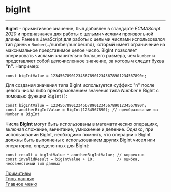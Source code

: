 # bigInt
____
__BigInt__ - примитивное значение, был добавлен в стандарте _ECMAScript 2020_ и предназначен для работы с целыми числами произвольной длины. Ранее в JavaScript для работы с целыми числами использовался тип данных `Number`(../number/number.md), который имеет ограничение на максимальное представимое целое число. BigInt позволяет оперировать числами значительно большего размера, чем `Number` и представляет собой целочисленное значение, за которым следит буква __"n"__. Например:

```
const bigIntValue = 1234567890123456789012345678901234567890n;
```
Для создания значения типа BigInt используется суффикс "n" после целого числа либо преобразованием значения типа _Number_ в BigInt с помощью функции `BigInt()`:
```
const bigIntValue = 1234567890123456789012345678901234567890n;
const anotherBigIntValue = BigInt(1234567890); // преобразование из Number в BigInt
```
Числа __BigInt__ могут быть использованы в математических операциях, включая сложение, вычитание, умножение и деление. Однако, при использовании BigInt, необходимо помнить, что операции с BigInt должны быть выполнены с использованием других BigInt чисел или операторов, определенных для BigInt:
```
const result = bigIntValue + anotherBigIntValue; // корректно
const invalidResult = bigIntValue + 10;          // ошибка, несовместимый тип данных
```

[Примитивы](../primitive.md)<br>
[Типы данных](../data-types.md)<br>
[Главное меню](/../abstract/README.md)<br>